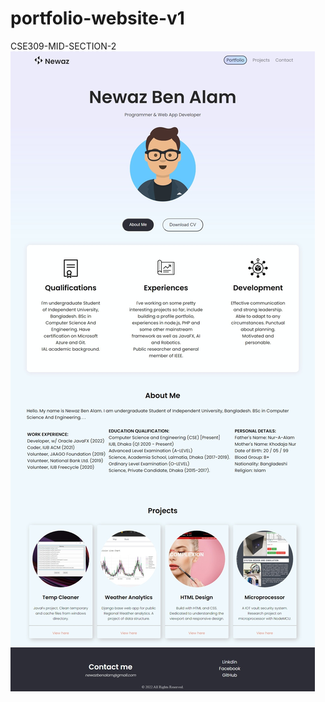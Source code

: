 # portfolio-website-v1
CSE309-MID-SECTION-2
![alt text](https://github.com/newazbenalam/portfolio-website-v1/blob/master/screenshot/Web%20capture_4-11-2022_234915_127.0.0.1.jpeg)
